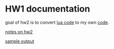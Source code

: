 # HW1 documentation

goal of hw2 is to convert
[lua code](https://github.com/timm/tested/blob/main/src/script.lua)
to my own [code](../src/hw1/).

[notes on hw2](https://github.com/timm/tested/blob/main/docs/onScript.md)

[sample output](../etc/out/hw1.out)